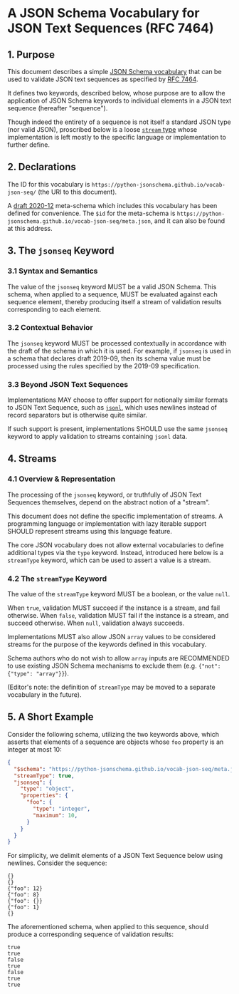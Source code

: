 # A JSON Schema Vocabulary for JSON Text Sequences (RFC 7464)

## 1. Purpose

This document describes a simple [JSON Schema vocabulary](https://json-schema.org/draft/2020-12/json-schema-core.html#name-schema-vocabularies) that can be used to validate JSON text sequences as specified by [RFC 7464](https://datatracker.ietf.org/doc/html/rfc7464).

It defines two keywords, described below, whose purpose are to allow the application of JSON Schema keywords to individual elements in a JSON text sequence (hereafter "sequence").

Though indeed the entirety of a sequence is not itself a standard JSON type (nor valid JSON), proscribed below is a loose [`stream` type](#streams) whose implementation is left mostly to the specific language or implementation to further define.

## 2. Declarations

The ID for this vocabulary is `https://python-jsonschema.github.io/vocab-json-seq/` (the URI to this document).

A [draft 2020-12](https://json-schema.org/specification-links.html#2020-12) meta-schema which includes this vocabulary has been defined for convenience.
The `$id` for the meta-schema is `https://python-jsonschema.github.io/vocab-json-seq/meta.json`, and it can also be found at this address.

## 3. The `jsonseq` Keyword

### 3.1 Syntax and Semantics

The value of the `jsonseq` keyword MUST be a valid JSON Schema.
This schema, when applied to a sequence, MUST be evaluated against each sequence element, thereby producing itself a stream of validation results corresponding to each element.

### 3.2 Contextual Behavior

The `jsonseq` keyword MUST be processed contextually in accordance with the draft of the schema in which it is used. For example, if `jsonseq` is used in a schema that declares draft 2019-09, then its schema value must be processed using the rules specified by the 2019-09 specification.

### 3.3 Beyond JSON Text Sequences

Implementations MAY choose to offer support for notionally similar formats to JSON Text Sequence, such as [`jsonl`](https://jsonlines.org/), which uses newlines instead of record separators but is otherwise quite similar.

If such support is present, implementations SHOULD use the same `jsonseq` keyword to apply validation to streams containing `jsonl` data.

## 4. Streams

### 4.1 Overview & Representation

The processing of the `jsonseq` keyword, or truthfully of JSON Text Sequences themselves, depend on the abstract notion of a "stream".

This document does not define the specific implementation of streams. A programming language or implementation with lazy iterable support SHOULD represent streams using this language feature.

The core JSON vocabulary does not allow external vocabularies to define additional types via the `type` keyword.
Instead, introduced here below is a `streamType` keyword, which can be used to assert a value is a stream.

### 4.2 The `streamType` Keyword

The value of the `streamType` keyword MUST be a boolean, or the value `null`.

When `true`, validation MUST succeed if the instance is a stream, and fail otherwise.
When `false`, validation MUST fail if the instance is a stream, and succeed otherwise.
When `null`, validation always succeeds.

Implementations MUST also allow JSON `array` values to be considered streams for the purpose of the keywords defined in this vocabulary.

Schema authors who do not wish to allow `array` inputs are RECOMMENDED to use existing JSON Schema mechanisms to exclude them (e.g. `{"not": {"type": "array"}}`).

(Editor's note: the definition of `streamType` may be moved to a separate vocabulary in the future).

## 5. A Short Example

Consider the following schema, utilizing the two keywords above, which asserts that elements of a sequence are objects whose `foo` property is an integer at most 10:

```json
{
  "$schema": "https://python-jsonschema.github.io/vocab-json-seq/meta.json",
  "streamType": true,
  "jsonseq": {
    "type": "object",
    "properties": {
      "foo": {
        "type": "integer",
        "maximum": 10,
      }
    }
  }
}
```

For simplicity, we delimit elements of a JSON Text Sequence below using newlines.
Consider the sequence:

```
{}
{}
{"foo": 12}
{"foo": 8}
{"foo": {}}
{"foo": 1}
{}
```

The aforementioned schema, when applied to this sequence, should produce a corresponding sequence of validation results:

```
true
true
false
true
false
true
true
```
